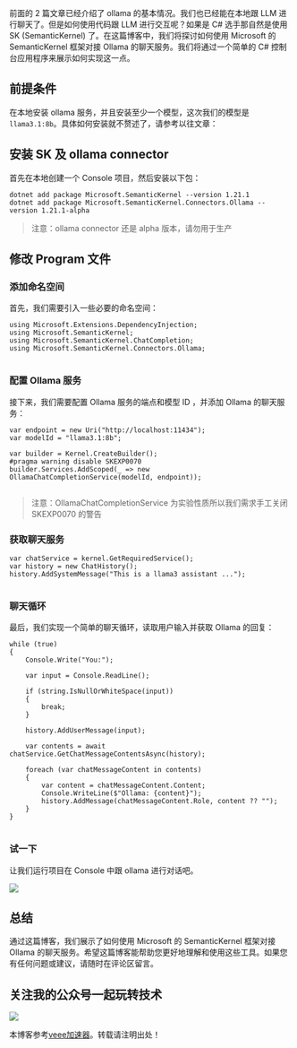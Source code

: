 
前面的 2 篇文章已经介绍了 ollama 的基本情况。我们也已经能在本地跟 LLM 进行聊天了。但是如何使用代码跟 LLM 进行交互呢？如果是 C\# 选手那自然是使用 SK (SemanticKernel) 了。在这篇博客中，我们将探讨如何使用 Microsoft 的 SemanticKernel 框架对接 Ollama 的聊天服务。我们将通过一个简单的 C\# 控制台应用程序来展示如何实现这一点。


## 前提条件


在本地安装 ollama 服务，并且安装至少一个模型，这次我们的模型是 `llama3.1:8b`。具体如何安装就不赘述了，请参考以往文章：


## 安装 SK 及 ollama connector


首先在本地创建一个 Console 项目，然后安装以下包：



```
dotnet add package Microsoft.SemanticKernel --version 1.21.1
dotnet add package Microsoft.SemanticKernel.Connectors.Ollama --version 1.21.1-alpha

```


> 注意：ollama connector 还是 alpha 版本，请勿用于生产


## 修改 Program 文件


### 添加命名空间


首先，我们需要引入一些必要的命名空间：



```
using Microsoft.Extensions.DependencyInjection;
using Microsoft.SemanticKernel;
using Microsoft.SemanticKernel.ChatCompletion;
using Microsoft.SemanticKernel.Connectors.Ollama;


```

### 配置 Ollama 服务


接下来，我们需要配置 Ollama 服务的端点和模型 ID ，并添加 Ollama 的聊天服务：



```
var endpoint = new Uri("http://localhost:11434");
var modelId = "llama3.1:8b";

var builder = Kernel.CreateBuilder();
#pragma warning disable SKEXP0070 
builder.Services.AddScoped(_ => new OllamaChatCompletionService(modelId, endpoint));


```


> 注意：OllamaChatCompletionService 为实验性质所以我们需求手工关闭 SKEXP0070 的警告


### 获取聊天服务



```
var chatService = kernel.GetRequiredService();
var history = new ChatHistory();
history.AddSystemMessage("This is a llama3 assistant ...");


```

### 聊天循环


最后，我们实现一个简单的聊天循环，读取用户输入并获取 Ollama 的回复：



```
while (true)
{
    Console.Write("You:");

    var input = Console.ReadLine();

    if (string.IsNullOrWhiteSpace(input))
    {
        break;
    }

    history.AddUserMessage(input);

    var contents = await chatService.GetChatMessageContentsAsync(history);

    foreach (var chatMessageContent in contents)
    {
        var content = chatMessageContent.Content;
        Console.WriteLine($"Ollama: {content}");
        history.AddMessage(chatMessageContent.Role, content ?? "");
    }
}


```

### 试一下


让我们运行项目在 Console 中跟 ollama 进行对话吧。


![](https://static.xbaby.xyz/%E5%BE%AE%E4%BF%A1%E6%88%AA%E5%9B%BE_20241004014155.png)


## 总结


通过这篇博客，我们展示了如何使用 Microsoft 的 SemanticKernel 框架对接 Ollama 的聊天服务。希望这篇博客能帮助您更好地理解和使用这些工具。如果您有任何问题或建议，请随时在评论区留言。


## 关注我的公众号一起玩转技术


![](https://static.xbaby.xyz/qrcode.jpg)


 本博客参考[veee加速器](https://blog.liuyunzhuge.com)。转载请注明出处！
